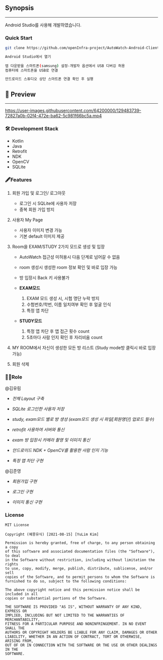 ## **Synopsis**

---

Android Studio를 사용해 개발하였습니다.

### Quick Start

```bash
git clone https://github.com/openInfra-project/AutoWatch-Android-Client.git

Android Studio에서 열기
 
앱 다운받을 스마트폰(samsung) 설정-개발자 옵션에서 USB 디버깅 허용
컴퓨터에 스마트폰을 USB로 연결

안드로이드 스튜디오 상단 스마트폰 연결 확인 후 실행
```

## 🎨 Preview

---

https://user-images.githubusercontent.com/64200000/129483739-72827a0b-02f4-472e-ba62-5c981f66bc5a.mp4



### 🛠 **Development Stack**

- Kotlin
- Java
- Retrofit
- NDK
- OpenCV
- SQLite

### 🖋Features

1. 회원 가입 및 로그인/ 로그아웃
    - 로그인 시 SQLite에 사용자 저장
    - 중복 회원 가입 방지
    
2.  사용자 My Page 
    - 사용자 이미지 변경 가능
    - 기본 default 이미지 제공
    
3. Room을 EXAM/STUDY 2가지 모드로 생성 및 입장
    - AutoWatch 접근성 미허용시 다음 단계로 넘어갈 수 없음
    - room 생성시 생성한 room 정보 확인 및 바로 입장 가능
    - 방 입장시 Back 키 사용불가
    
    - **EXAM모드**
        1. EXAM 모드 생성 시, 시험 명단 누락 방지
        2. 수험번호/학번, 이름 일치여부 확인 후 얼굴 인식
        3. 특정 앱 차단
    - **STUDY모드**
        1. 특정 앱 차단 후 앱 접근 횟수 count
        2. 5초마다 사람 인지 확인 후 자리비움 count
        
4. MY ROOM에서 자신이 생성한 모든 방 리스트 (Study mode방 클릭시 바로 입장 가능)

5. 회원 삭제

### 🙋‍♂️Role

 @김유림 

 - *전체 Layout 구축*

 - *SQLite 로그인한 사용자 저장*

 - *study, exam모드 별로 방 생성 (exam모드 생성 시 파일[회원명단] 업로드 필수)*

 - *retrofit 사용하여 서버와 통신*

 - *exam 방 입장시 카메라 촬영 및 이미지 통신*

 - *안드로이드 NDK + OpenCV를 활용한 사람 인지 기능*

 - *특정 앱 차단 구현*



 @김준영 

  - *회원가입  구현*

  - *로그인  구현*

  - *이미지 통신 구현*


### License
```
MIT License

Copyright (혜몽유식) [2021-08-15] [YuLim Kim]

Permission is hereby granted, free of charge, to any person obtaining a copy
of this software and associated documentation files (the "Software"), to deal
in the Software without restriction, including without limitation the rights
to use, copy, modify, merge, publish, distribute, sublicense, and/or sell
copies of the Software, and to permit persons to whom the Software is
furnished to do so, subject to the following conditions:

The above copyright notice and this permission notice shall be included in all
copies or substantial portions of the Software.

THE SOFTWARE IS PROVIDED "AS IS", WITHOUT WARRANTY OF ANY KIND, EXPRESS OR
IMPLIED, INCLUDING BUT NOT LIMITED TO THE WARRANTIES OF MERCHANTABILITY,
FITNESS FOR A PARTICULAR PURPOSE AND NONINFRINGEMENT. IN NO EVENT SHALL THE
AUTHORS OR COPYRIGHT HOLDERS BE LIABLE FOR ANY CLAIM, DAMAGES OR OTHER
LIABILITY, WHETHER IN AN ACTION OF CONTRACT, TORT OR OTHERWISE, ARISING FROM,
OUT OF OR IN CONNECTION WITH THE SOFTWARE OR THE USE OR OTHER DEALINGS IN THE
SOFTWARE.
```
